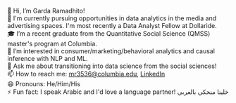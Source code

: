 👋 Hi, I’m Garda Ramadhito! <br>
🚌 I'm currently pursuing opportunities in data analytics in the media and advertising spaces. I'm most recently a Data Analyst Fellow at Dollaride.<br>
🎓 I’m a recent graduate from the Quantitative Social Science (QMSS) master's program at Columbia. <br>
👀 I’m interested in consumer/marketing/behavioral analytics and causal inference with NLP and ML. <br>
💬 Ask me about transitioning into data science from the social sciences! <br>
📫 How to reach me: mr3536@columbia.edu, [LinkedIn](https://linkedin.com/in/garda-ramadhito) <br>
😄 Pronouns: He/Him/His <br>
⚡ Fun fact: I speak Arabic and I'd love a language partner! خلينا منحكي بالعربي
